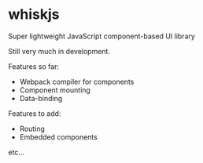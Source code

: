 # whiskjs
Super lightweight JavaScript component-based UI library

Still very much in development.

Features so far:
  - Webpack compiler for components
  - Component mounting
  - Data-binding

Features to add:
  - Routing
  - Embedded components
  
  etc...
